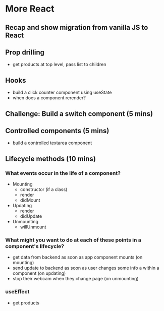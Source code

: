 # More React

## Recap and show migration from vanilla JS to React

## Prop drilling 
- get products at top level, pass list to children

## Hooks
- build a click counter component using useState
- when does a component rerender?

## Challenge: Build a switch component (5 mins)

## Controlled components (5 mins)
- build a controlled textarea component

## Lifecycle methods (10 mins)
### What events occur in the life of a component?
- Mounting
    - constructor (if a class)
    - render
    - didMount
- Updating
    - render
    - didUpdate
- Unmounting
    - willUnmount
### What might you want to do at each of these points in a component's lifecycle?
- get data from backend as soon as app component mounts (on mounting)
- send update to backend as soon as user changes some info a within a component (on updating)
- stop their webcam when they change page (on unmounting)
### useEffect
- get products